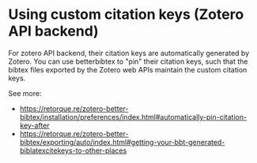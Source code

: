# Using custom citation keys (Zotero API backend)

For zotero API backend, their citation keys are automatically generated by Zotero.
You can use betterbibtex to "pin" their citation keys, such that the bibtex files
exported by the Zotero web APIs maintain the custom citation keys.

See more:

- https://retorque.re/zotero-better-bibtex/installation/preferences/index.html#automatically-pin-citation-key-after
- https://retorque.re/zotero-better-bibtex/exporting/auto/index.html#getting-your-bbt-generated-biblatexcitekeys-to-other-places
